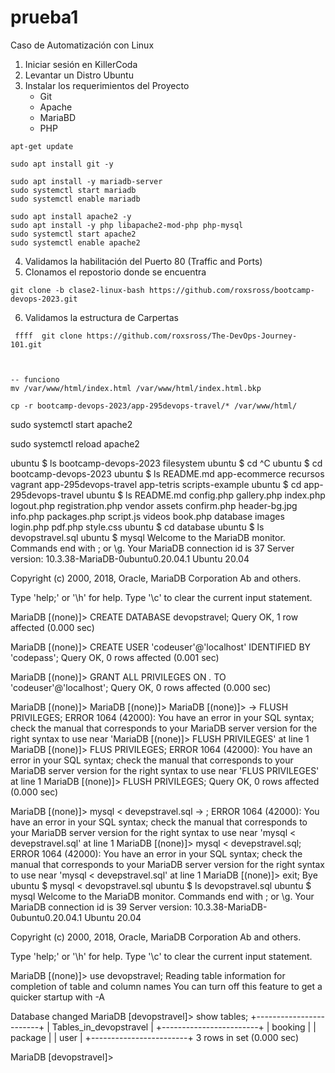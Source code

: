 # prueba1
Caso de Automatización con Linux 
1) Iniciar sesión en KillerCoda
2) Levantar un Distro Ubuntu
3) Instalar los requerimientos del Proyecto
   - Git
   - Apache
   - MariaBD
   - PHP
```
apt-get update

sudo apt install git -y

sudo apt install -y mariadb-server
sudo systemctl start mariadb
sudo systemctl enable mariadb

sudo apt install apache2 -y
sudo apt install -y php libapache2-mod-php php-mysql
sudo systemctl start apache2 
sudo systemctl enable apache2 

```
4) Validamos la habilitación del Puerto 80 (Traffic and Ports)
5) Clonamos el repostorio donde se encuentra
```
git clone -b clase2-linux-bash https://github.com/roxsross/bootcamp-devops-2023.git
```
6) Validamos la estructura de Carpertas

```
 ffff  git clone https://github.com/roxsross/The-DevOps-Journey-101.git



-- funciono
mv /var/www/html/index.html /var/www/html/index.html.bkp

cp -r bootcamp-devops-2023/app-295devops-travel/* /var/www/html/

```


sudo systemctl start apache2 

sudo systemctl reload apache2 

ubuntu $ ls
bootcamp-devops-2023  filesystem
ubuntu $ cd ^C
ubuntu $ cd bootcamp-devops-2023
ubuntu $ ls
README.md             app-ecommerce  recursos         vagrant
app-295devops-travel  app-tetris     scripts-example
ubuntu $ cd app-295devops-travel
ubuntu $ ls
README.md  config.php   gallery.php    index.php  logout.php    registration.php  vendor
assets     confirm.php  header-bg.jpg  info.php   packages.php  script.js         videos
book.php   database     images         login.php  pdf.php       style.css
ubuntu $ cd database
ubuntu $ ls
devopstravel.sql
ubuntu $ mysql
Welcome to the MariaDB monitor.  Commands end with ; or \g.
Your MariaDB connection id is 37
Server version: 10.3.38-MariaDB-0ubuntu0.20.04.1 Ubuntu 20.04

Copyright (c) 2000, 2018, Oracle, MariaDB Corporation Ab and others.

Type 'help;' or '\h' for help. Type '\c' to clear the current input statement.

MariaDB [(none)]> CREATE DATABASE devopstravel;
Query OK, 1 row affected (0.000 sec)

MariaDB [(none)]> CREATE USER 'codeuser'@'localhost' IDENTIFIED BY 'codepass';
Query OK, 0 rows affected (0.001 sec)

MariaDB [(none)]> GRANT ALL PRIVILEGES ON *.* TO 'codeuser'@'localhost';
Query OK, 0 rows affected (0.000 sec)

MariaDB [(none)]> 
MariaDB [(none)]> MariaDB [(none)]> 
    -> FLUSH PRIVILEGES;
ERROR 1064 (42000): You have an error in your SQL syntax; check the manual that corresponds to your MariaDB server version for the right syntax to use near 'MariaDB [(none)]> 
FLUSH PRIVILEGES' at line 1
MariaDB [(none)]> FLUS PRIVILEGES;
ERROR 1064 (42000): You have an error in your SQL syntax; check the manual that corresponds to your MariaDB server version for the right syntax to use near 'FLUS PRIVILEGES' at line 1
MariaDB [(none)]> FLUSH PRIVILEGES;
Query OK, 0 rows affected (0.000 sec)

MariaDB [(none)]> mysql < devepstravel.sql
    -> ;
ERROR 1064 (42000): You have an error in your SQL syntax; check the manual that corresponds to your MariaDB server version for the right syntax to use near 'mysql < devepstravel.sql' at line 1
MariaDB [(none)]> mysql < devepstravel.sql;
ERROR 1064 (42000): You have an error in your SQL syntax; check the manual that corresponds to your MariaDB server version for the right syntax to use near 'mysql < devepstravel.sql' at line 1
MariaDB [(none)]> exit;
Bye
ubuntu $ mysql < devopstravel.sql
ubuntu $ ls
devopstravel.sql
ubuntu $ mysql
Welcome to the MariaDB monitor.  Commands end with ; or \g.
Your MariaDB connection id is 39
Server version: 10.3.38-MariaDB-0ubuntu0.20.04.1 Ubuntu 20.04

Copyright (c) 2000, 2018, Oracle, MariaDB Corporation Ab and others.

Type 'help;' or '\h' for help. Type '\c' to clear the current input statement.

MariaDB [(none)]> use devopstravel;
Reading table information for completion of table and column names
You can turn off this feature to get a quicker startup with -A

Database changed
MariaDB [devopstravel]> show tables;
+------------------------+
| Tables_in_devopstravel |
+------------------------+
| booking                |
| package                |
| user                   |
+------------------------+
3 rows in set (0.000 sec)

MariaDB [devopstravel]> 
